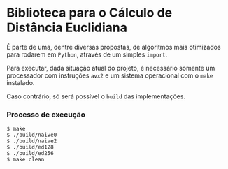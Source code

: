 # Biblioteca para o Cálculo de Distância Euclidiana

É parte de uma, dentre diversas propostas, de algoritmos mais otimizados
para rodarem em `Python`, através de um simples `import`. 

Para executar, dada situação atual do projeto, é necessário somente um
processador com instruções `avx2` e um sistema operacional com o `make` instalado.

Caso contrário, só será possível o `build` das implementações.

###  Processo de execução

```
$ make
$ ./build/naive0
$ ./build/naive2
$ ./build/ed128
$ ./build/ed256
$ make clean
```
